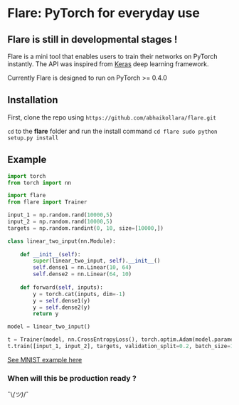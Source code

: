 # Flare: PyTorch for everyday use

## Flare is still in developmental stages !

Flare is a mini tool that enables users to train their networks on PyTorch instantly. The API was inspired from [Keras](https://github.com/keras-team/keras) deep learning framework.

Currently Flare is designed to run on PyTorch >= 0.4.0


## Installation
First, clone the repo using
`https://github.com/abhaikollara/flare.git`

`cd` to the **flare** folder and run the install command
`
cd flare
sudo python setup.py install
`

## Example
```python
import torch
from torch import nn

import flare
from flare import Trainer

input_1 = np.random.rand(10000,5)
input_2 = np.random.rand(10000,5)
targets = np.random.randint(0, 10, size=[10000,])

class linear_two_input(nn.Module):
    
    def __init__(self):
        super(linear_two_input, self).__init__()
        self.dense1 = nn.Linear(10, 64)
        self.dense2 = nn.Linear(64, 10)
    
    def forward(self, inputs):
        y = torch.cat(inputs, dim=-1)
        y = self.dense1(y)
        y = self.dense2(y)
        return y

model = linear_two_input()

t = Trainer(model, nn.CrossEntropyLoss(), torch.optim.Adam(model.parameters()))
t.train([input_1, input_2], targets, validation_split=0.2, batch_size=128)
```


[See MNIST example here](https://github.com/abhaikollara/flare/blob/master/examples/mnist_flare.py)

### When will this be production ready ?

 ¯\\_(ツ)_/¯
